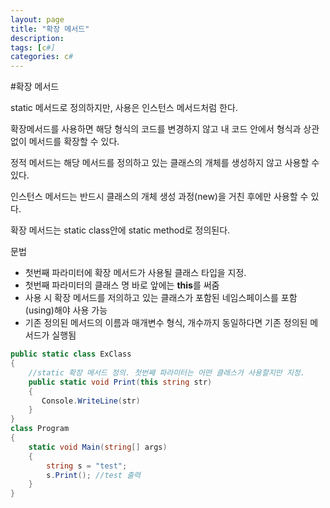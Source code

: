 ```yaml
---
layout: page
title: "확장 메서드"
description: 
tags: [c#]
categories: c#
---
```


#확장 메서드

static 메서드로 정의하지만, 사용은  인스턴스 메서드처럼 한다.

확장메서드를 사용하면 해당 형식의 코드를 변경하지 않고 내 코드 안에서 형식과 상관없이 메서드를 확장할 수 있다.

정적 메서드는 해당 메서드를 정의하고 있는 클래스의 개체를 생성하지 않고 사용할 수 있다.

인스턴스 메서드는 반드시 클래스의 개체 생성 과정(new)을 거친 후에만 사용할 수 있다.



확장 메서드는 static class안에 static method로 정의된다.

문법

- 첫번째 파라미터에  확장 메서드가 사용될 클래스 타입을 지정.
- 첫번째 파라미터의 클래스 명 바로 앞에는 **this**를 써줌
- 사용 시 확장 메서드를 저의하고 있는 클래스가 포함된 네임스페이스를 포함(using)해야 사용 가능
- 기존 정의된 메서드의 이름과 매개변수 형식, 개수까지 동일하다면 기존 정의된 메서드가 실행됨

~~~c#
public static class ExClass
{
    //static 확장 메서드 정의. 첫번째 파라미터는 어떤 클래스가 사용할지만 지정.
    public static void Print(this string str)
    {
       Console.WriteLine(str)
    }
}
class Program
{
    static void Main(string[] args)
    {
        string s = "test";
        s.Print(); //test 출력
    }
}
~~~













